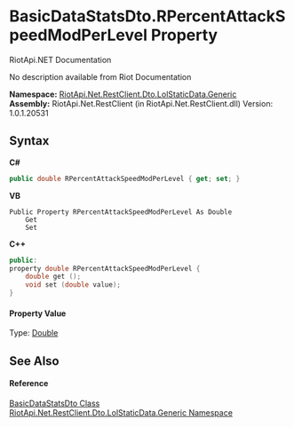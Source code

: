 # BasicDataStatsDto.RPercentAttackSpeedModPerLevel Property 
RiotApi.NET Documentation 

No description available from Riot Documentation

**Namespace:**&nbsp;<a href="304beb8e-603a-7dd9-9522-85c438524038">RiotApi.Net.RestClient.Dto.LolStaticData.Generic</a><br />**Assembly:**&nbsp;RiotApi.Net.RestClient (in RiotApi.Net.RestClient.dll) Version: 1.0.1.20531

## Syntax

**C#**<br />
``` C#
public double RPercentAttackSpeedModPerLevel { get; set; }
```

**VB**<br />
``` VB
Public Property RPercentAttackSpeedModPerLevel As Double
	Get
	Set
```

**C++**<br />
``` C++
public:
property double RPercentAttackSpeedModPerLevel {
	double get ();
	void set (double value);
}
```


#### Property Value
Type: <a href="http://msdn2.microsoft.com/en-us/library/643eft0t" target="_blank">Double</a>

## See Also


#### Reference
<a href="d77feec5-ef11-5685-9ed6-e7115972c5a8">BasicDataStatsDto Class</a><br /><a href="304beb8e-603a-7dd9-9522-85c438524038">RiotApi.Net.RestClient.Dto.LolStaticData.Generic Namespace</a><br />